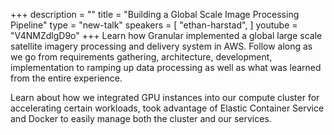 +++
description = ""
title = "Building a Global Scale Image Processing Pipeline"
type = "new-talk"
speakers = [
        "ethan-harstad",
]
youtube = "V4NMZdlgD9o"
+++
Learn how Granular implemented a global large scale satellite imagery processing and delivery system in AWS.  Follow along as we go from requirements gathering, architecture, development, implementation to ramping up data processing as well as what was learned from the entire experience.

Learn about how we integrated GPU instances into our compute cluster for accelerating certain workloads, took advantage of Elastic Container Service and Docker to easily manage both the cluster and our services.